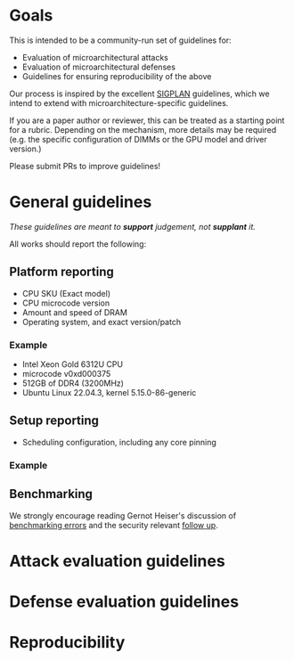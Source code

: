 # Goals

This is intended to be a community-run set of guidelines for:
 - Evaluation of microarchitectural attacks
 - Evaluation of microarchitectural defenses
 - Guidelines for ensuring reproducibility of the above

Our process is inspired by the excellent [SIGPLAN](https://raw.githubusercontent.com/SIGPLAN/empirical-evaluation/master/checklist/checklist.pdf) guidelines, which we intend to extend with microarchitecture-specific guidelines.

If you are a paper author or reviewer, this can be treated as a
starting point for a rubric. Depending on the mechanism, more details
may be required (e.g. the specific configuration of DIMMs or the GPU
model and driver version.)

Please submit PRs to improve guidelines!

# General guidelines

_These guidelines are meant to **support** judgement, not **supplant** it._

All works should report the following:

## Platform reporting

 - CPU SKU (Exact model)
 - CPU microcode version
 - Amount and speed of DRAM
 - Operating system, and exact version/patch

### Example
 - Intel Xeon Gold 6312U CPU
 - microcode v0xd000375
 - 512GB of DDR4 (3200MHz)
 - Ubuntu Linux 22.04.3, kernel 5.15.0-86-generic

## Setup reporting
 - Scheduling configuration, including any core pinning

### Example

## Benchmarking

We strongly encourage reading Gernot Heiser's discussion of
[benchmarking errors](https://gernot-heiser.org/benchmarking-crimes.html)
and the security relevant
[follow up](https://arxiv.org/abs/1801.02381).

# Attack evaluation guidelines

# Defense evaluation guidelines

# Reproducibility
